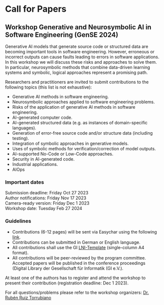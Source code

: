 # Call for Papers
## Workshop Generative and Neurosymbolic AI in Software Engineering (GenSE 2024)

Generative AI models that generate source code or structured data are becoming important tools in software engineering. However, erroneous or incorrect outputs can cause faults leading to errors in software applications. In this workshop we will discuss these risks and approaches to solve them. In particular, neurosymbolic methods that combine data-driven learning systems and symbolic, logical approaches represent a promising path.

Researchers and practitioners are invited to submit contributions to the following topics (this list is not exhaustive):

-	Generative AI methods in software engineering.
-	Neurosymbolic approaches applied to software engineering problems.
-	Risks of the application of generative AI methods in software engineering.
-	AI-generated computer code.
-	AI-generated structured data (e.g. as instances of domain-specific languages).
-	Generation of error-free source code and/or structure data (including testing).
-	Integration of symbolic approaches in generative models.
-	Uses of symbolic methods for verification/correction of model outputs.
-   AI-supported No-Code or Low-Code approaches.
-   Security in AI-generated code.
-	Industrial applications.
-   AIOps

### Important dates
Submission deadline: Friday Oct 27 2023  
Author notifications: Friday Nov 17 2023  
Camera-ready version: Friday Dec 1 2023  
Workshop date: Tuesday Feb 27 2024

### Guidelines
- Contributions (6-12 pages) will be sent via Easychar using the following [link](https://easychair.org/conferences/?conf=gense2024).
- Contributions can be submitted in German or English language.
- All contributions shall use the GI [LNI-Template](https://github.com/gi-ev/LNI) (single-column A4 format).
- All contributions will be peer-reviewed by the program committee. Accepted papers will be published in the conference proceedings (Digital Library der Gesellschaft für Informatik (GI e.V.). 

At least one of the authors has to register and attend the workshop to present their contribution (registration deadline: Dec 1 2023).

For all questions/problems please refer to the workshop organizers: [Dr. Rubén Ruiz Torrubiano](https://www.fh-krems.ac.at/fachhochschule/team/ruben-ruiz-torrubiano/)

